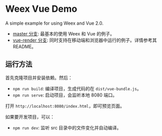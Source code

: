 # Weex Vue Demo

A simple example for using Weex and Vue 2.0.

+ [master 分支](http://gitlab.alibaba-inc.com/hanks.zh/weex-vue-demo/tree/master): 最基本的使用 Weex 和 Vue 的例子。
+ [vue-render 分支](http://gitlab.alibaba-inc.com/hanks.zh/weex-vue-demo/tree/vue-render): 同时支持在移动端和浏览器中运行的例子。详情参考其 README。

## 运行方法

首先克隆项目并安装依赖。然后：

+ `npm run build`: 编译项目，生成代码的在 `dist/vue-bundle.js`。
+ `npm run serve`: 启动项目，会监听本地 8080 端口。

打开 `http://localhost:8080/index.html`，即可预览页面。

如果要开发项目，可以：

+ `npm run dev`: 监听 src 目录中的文件变化并自动编译。
